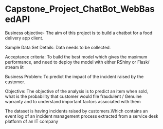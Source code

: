 # Capstone_Project_ChatBot_WebBasedAPI

Business objective- The aim of this project is to build a chatbot for a food delivery app client. 

Sample Data Set Details: Data needs to be collected.


Acceptance criteria:
To build the best model which gives the maximum performance, and need to deploy the model with either RShiny or Flask/ stream lit 

Business Problem:
To predict the impact of the incident raised by the customer.



Objective:
The objective of the analysis is to predict an item when sold, what is the probability that customer would file fraudulent  / Genuine warranty and to understand important factors associated with them



The dataset is having incidents raised by customers.Which contains an event log of an incident management process extracted from a service desk platform of an IT company
